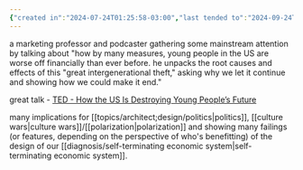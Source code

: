```yaml
---
{"created in":"2024-07-24T01:25:58-03:00","last tended to":"2024-09-24T16:15:05-03:00","tags":["communication","politics","economics","youth","intellectuals","person","🌱"],"dg-publish":true,"notestage":["🌱"],"created":"2024-07-24T01:25:58.188-03:00","updated":"2024-11-20T15:03:18.461-03:00","permalink":"/people/references/host/scott-galloway/","dgPassFrontmatter":true}
---
```


a marketing professor and podcaster gathering some mainstream attention by talking about "how by many measures, young people in the US are worse off financially than ever before. he unpacks the root causes and effects of this "great intergenerational theft," asking why we let it continue and showing how we could make it end."

great talk - [TED - How the US Is Destroying Young People’s Future](https://www.youtube.com/watch?v=qEJ4hkpQW8E)

many implications for [[topics/architect;design/politics\|politics]], [[culture wars\|culture wars]]/[[polarization\|polarization]] and showing many failings (or features, depending on the perspective of who's benefitting) of the design of our [[diagnosis/self-terminating economic system\|self-terminating economic system]].